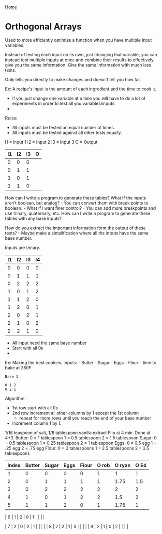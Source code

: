 <!--
 * This file is part of RS Cheat Sheets.
 *
 * RS Cheat Sheets is free software: you can redistribute it and/or modify
 * it under the terms of the GNU General Public License as published by
 * the Free Software Foundation, either version 3 of the License, or
 * (at your option) any later version.
 *
 * RS Cheat Sheets is distributed in the hope that it will be useful,
 * but WITHOUT ANY WARRANTY; without even the implied warranty of
 * MERCHANTABILITY or FITNESS FOR A PARTICULAR PURPOSE.  See the
 * GNU General Public License for more details.
 *
 * You should have received a copy of the GNU General Public License
 * along with RS Cheat Sheets. If not, see <https://www.gnu.org/licenses/>.
 */
-->

[Home](../README.md)

# Orthogonal Arrays

Used to more efficiently optimize a function when you have multiple input variables.

Instead of testing each input on its own, just changing that variable, you can instead test multiple inputs at once and combine their results to effectively give you the same information. Give the same information with much less tests.

Only tells you directly to make changes and doesn't tell you how far.

Ex: A recipe's input is the amount of each ingredient and the time to cook it.

- If you just change one variable at a time you will have to do a lot of experiments in order to test all you variables/inputs.
- 

Rules:
- All inputs must be tested an equal number of times.
- All inputs must be tested against all other tests equally.



I1 = Input 1
I2 = Input 2
I3 = Input 3
O  = Output

| I1 | I2 | I3 | O |
|----|----|----|-|
| 0  | 0  | 0  | 
| 0  | 1  | 1  |
| 1  | 0  | 1  |
| 1  | 1  | 0  |

How can I write a program to generate these tables?
What if the inputs aren't boolean, but analog?
	- You can convert them with break points to boolean.
		- What if I want finer control?
			- You can add more breakpoints and use trinary, quaternary, etc.
How can I write a program to generate these tables with any base inputs?

How do you extract the important information form the output of these tests?
	- Maybe make a simplification where all the inputs have the same base number.

Inputs are trinary.

| I1 | I2 | I3 | I4 |
|----|----|----|----|
| 0  | 0  | 0  | 0  |
| 0  | 1  | 1  | 1  |
| 0  | 2  | 2  | 2  |
| 1  | 0  | 1  | 2  |
| 1  | 1  | 2  | 0  |
| 1  | 2  | 0  | 1  |
| 2  | 0  | 2  | 1  |
| 2  | 1  | 0  | 2  |
| 2  | 2  | 1  | 0  |

- All input need the same base number
- Start with all 0s
- 

Ex: Making the best cookies.
Inputs:
	- Butter
	- Sugar
	- Eggs
	- Flour
	- time to bake at 350F
	
	Base 3
	
	0 1 2
	0 2 1

Algorithm:
- 1st row start with all 0s
- 2nd row increment all other columns by 1 except the 1st column
	- repeat for more rows until you reach the end of your base number
- Increment column 1 by 1. 

1/16 teaspoon of salt, 1/8 tablespoon vanilla extract
Flip at 4 min. Done at 4+3.
Butter:
	0 = 1 tablespoon
	1 = 0.5 tablespoon
	2 = 1.5 tablespoon
Sugar:
	0 = 0.5 tablespoon
	1 = 0.25 tablespoon
	2 = 1 tablespoon
Eggs:
	0 = 0.5 egg
	1 = .25 egg
	2 = .75 egg
Flour:
	0 = 3 tablespoons
	1 = 2.5 tablespoons
	2 = 3.5 tablespoons

| Index | Butter | Sugar | Eggs | Flour | O rob | O ryan | O Ed |
|-------|--------|-------|------|-------|-------|--------|------|
| 1     | 0      | 0     | 0    | 0     |  1     |  1      |   1   |
| 2     | 0      | 1     | 1    | 1     |  1     |   1.75     |  1.5    |
| 3     | 0      | 2     | 2    | 2     |  2     |   2     |   2   |
| 4     | 1      | 0     | 1    | 2     |  2     |    1.5    |   2   |
| 5     | 1      | 1     | 2    | 0     |  1     |    1.75    |  1    |

| 6     | 1      | 2     | 0    | 1     |       |        |      |

| 7     | 2      | 0     | 2    | 1     |       |        |      |
| 8     | 2      | 2     | 1    | 0     |       |        |      |
| 9     | 2      | 1     | 0    | 2     |       |        |      |


